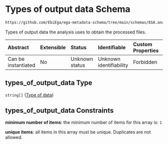 # Types of output data Schema

```txt
https://github.com/EbiEga/ega-metadata-schema/tree/main/schemas/EGA.analysis.json#/properties/types_of_output_data
```

Types of output data the analysis uses to obtain the processed files.

| Abstract            | Extensible | Status         | Identifiable            | Custom Properties | Additional Properties | Access Restrictions | Defined In                                                            |
| :------------------ | :--------- | :------------- | :---------------------- | :---------------- | :-------------------- | :------------------ | :-------------------------------------------------------------------- |
| Can be instantiated | No         | Unknown status | Unknown identifiability | Forbidden         | Forbidden             | none                | [EGA.analysis.json*](../out/EGA.analysis.json "open original schema") |

## types_of_output_data Type

`string[]` ([Type of data](ega-10-properties-types-of-output-data-type-of-data.md))

## types_of_output_data Constraints

**minimum number of items**: the minimum number of items for this array is: `1`

**unique items**: all items in this array must be unique. Duplicates are not allowed.
